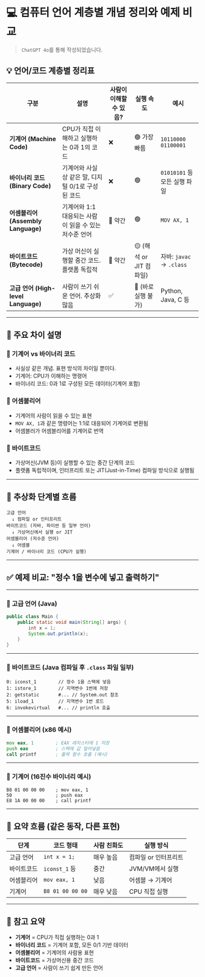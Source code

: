 # 💻 컴퓨터 언어 계층별 개념 정리와 예제 비교
> `ChatGPT 4o`를 통해 작성되었습니다.

## 💡 언어/코드 계층별 정리표

| 구분 | 설명 | 사람이 이해할 수 있음? | 실행 속도 | 예시 |
|------|------|----------------------|------------|------|
| **기계어 (Machine Code)** | CPU가 직접 이해하고 실행하는 0과 1의 코드 | ❌ | 🟢 가장 빠름 | `10110000 01100001` |
| **바이너리 코드 (Binary Code)** | 기계어와 사실상 같은 말, 디지털 0/1로 구성된 코드 | ❌ | 🟢 | `01010101` 등 모든 실행 파일 |
| **어셈블리어 (Assembly Language)** | 기계어와 1:1 대응되는 사람이 읽을 수 있는 저수준 언어 | 🔸 약간 | 🟢 | `MOV AX, 1` |
| **바이트코드 (Bytecode)** | 가상 머신이 실행할 중간 코드. 플랫폼 독립적 | 🔸 약간 | 🟡 (해석 or JIT 컴파일) | 자바: `javac` → `.class` |
| **고급 언어 (High-level Language)** | 사람이 쓰기 쉬운 언어. 추상화 많음 | ✅ | 🔴 (바로 실행 불가) | Python, Java, C 등 |

---

## 📌 주요 차이 설명

### 🔹 기계어 vs 바이너리 코드
- 사실상 같은 개념. 표현 방식의 차이일 뿐이다.
- 기계어: CPU가 이해하는 명령어
- 바이너리 코드: 0과 1로 구성된 모든 데이터(기계어 포함)

### 🔹 어셈블리어
- 기계어의 사람이 읽을 수 있는 표현
- `MOV AX, 1`과 같은 명령어는 1:1로 대응되어 기계어로 변환됨
- 어셈블러가 어셈블리어를 기계어로 번역

### 🔹 바이트코드
- 가상머신(JVM 등)이 실행할 수 있는 중간 단계의 코드
- 플랫폼 독립적이며, 인터프리트 또는 JIT(Just-in-Time) 컴파일 방식으로 실행됨

---

## 🧠 추상화 단계별 흐름

```
고급 언어
  ↓ 컴파일 or 인터프리트
바이트코드 (자바, 파이썬 등 일부 언어)
  ↓ 가상머신에서 실행 or JIT
어셈블리어 (저수준 언어)
  ↓ 어셈블
기계어 / 바이너리 코드 (CPU가 실행)
```

---

## ✅ 예제 비교: "정수 1을 변수에 넣고 출력하기"

---

### 🔹 고급 언어 (Java)

```java
public class Main {
    public static void main(String[] args) {
        int x = 1;
        System.out.println(x);
    }
}
```

---

### 🔸 바이트코드 (Java 컴파일 후 `.class` 파일 일부)

```
0: iconst_1        // 정수 1을 스택에 넣음
1: istore_1        // 지역변수 1번에 저장
2: getstatic       #... // System.out 참조
5: iload_1         // 지역변수 1번 로드
6: invokevirtual   #... // println 호출
```

---

### 🔸 어셈블리어 (x86 예시)

```asm
mov eax, 1        ; EAX 레지스터에 1 저장
push eax          ; 스택에 값 밀어넣음
call printf       ; 출력 함수 호출 (예시)
```

---

### 🔸 기계어 (16진수 바이너리 예시)

```
B8 01 00 00 00    ; mov eax, 1
50                ; push eax
E8 1A 00 00 00    ; call printf
```

---

## 🚀 요약 흐름 (같은 동작, 다른 표현)

| 단계 | 코드 형태 | 사람 친화도 | 실행 방식 |
|------|-----------|--------------|-------------|
| 고급 언어 | `int x = 1;` | 매우 높음 | 컴파일 or 인터프리트 |
| 바이트코드 | `iconst_1` 등 | 중간 | JVM/VM에서 실행 |
| 어셈블리어 | `mov eax, 1` | 낮음 | 어셈블 → 기계어 |
| 기계어 | `B8 01 00 00 00` | 매우 낮음 | CPU 직접 실행 |

---

## 📎 참고 요약

- **기계어** = CPU가 직접 실행하는 0과 1
- **바이너리 코드** = 기계어 포함, 모든 0/1 기반 데이터
- **어셈블리어** = 기계어의 사람용 표현
- **바이트코드** = 가상머신용 중간 코드
- **고급 언어** = 사람이 쓰기 쉽게 만든 언어
